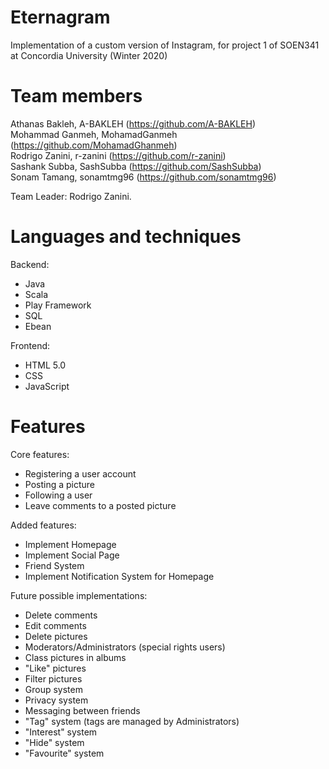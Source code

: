 # Eternagram
Implementation of a custom version of Instagram, for project 1 of SOEN341 at Concordia University (Winter 2020)

# Team members
Athanas Bakleh, A-BAKLEH (https://github.com/A-BAKLEH)<br />
Mohammad Ganmeh, MohamadGanmeh (https://github.com/MohamadGhanmeh)<br />
Rodrigo Zanini, r-zanini (https://github.com/r-zanini)<br />
Sashank Subba, SashSubba (https://github.com/SashSubba)<br />
Sonam Tamang, sonamtmg96 (https://github.com/sonamtmg96)<br />

Team Leader: Rodrigo Zanini.

# Languages and techniques
Backend:<ul><li>Java</li><li>Scala</li><li>Play Framework</li><li>SQL</li><li>Ebean</li></ul>
Frontend:<ul><li>HTML 5.0</li><li>CSS</li><li>JavaScript</li></ul>

# Features
Core features:
<ul><li>Registering a user account</li>
<li>Posting a picture</li>
<li>Following a user</li>
<li>Leave comments to a posted picture</li></ul>


Added features:
<ul><li>Implement Homepage</li>
<li>Implement Social Page</li>
<li>Friend System</li>
<li>Implement Notification System for Homepage</li></ul>

Future possible implementations:
<ul><li>Delete comments</li>
<li>Edit comments</li>
<li>Delete pictures</li>
<li>Moderators/Administrators (special rights users)</li>
<li>Class pictures in albums</li>
<li>"Like" pictures</li>
<li>Filter pictures</li>
<li>Group system</li>
<li>Privacy system</li>
<li>Messaging between friends</li>
<li>"Tag" system (tags are managed by Administrators)</li>
<li>"Interest" system</li>
<li>"Hide" system</li>
<li>"Favourite" system</li></ul>
